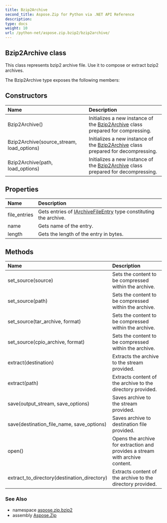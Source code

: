 ```yaml
---
title: Bzip2Archive
second_title: Aspose.Zip for Python via .NET API Reference
description: 
type: docs
weight: 10
url: /python-net/aspose.zip.bzip2/bzip2archive/
---
```


## Bzip2Archive class

This class represents bzip2 archive file. Use it to compose or extract bzip2 archives.

The Bzip2Archive type exposes the following members:
## Constructors
| Name | Description |
| :- | :- |
|Bzip2Archive()|Initializes a new instance of the [Bzip2Archive](/zip/python-net/aspose.zip.bzip2/bzip2archive/) class prepared for compressing.|
|Bzip2Archive(source_stream, load_options)|Initializes a new instance of the [Bzip2Archive](/zip/python-net/aspose.zip.bzip2/bzip2archive/) class prepared for decompressing.|
|Bzip2Archive(path, load_options)|Initializes a new instance of the [Bzip2Archive](/zip/python-net/aspose.zip.bzip2/bzip2archive/) class prepared for decompressing.|
## Properties
| Name | Description |
| :- | :- |
|file_entries|Gets entries of [IArchiveFileEntry](/zip/python-net/aspose.zip/iarchivefileentry/) type constituting the archive.|
|name|Gets name of the entry.|
|length|Gets the length of the entry in bytes.|
## Methods
| Name | Description |
| :- | :- |
|set_source(source)|Sets the content to be compressed within the archive.|
|set_source(path)|Sets the content to be compressed within the archive.|
|set_source(tar_archive, format)|Sets the content to be compressed within the archive.|
|set_source(cpio_archive, format)|Sets the content to be compressed within the archive.|
|extract(destination)|Extracts the archive to the stream provided.|
|extract(path)|Extracts content of the archive to the directory provided.|
|save(output_stream, save_options)|Saves archive to the stream provided.|
|save(destination_file_name, save_options)|Saves archive to destination file provided.|
|open()|Opens the archive for extraction and provides a stream with archive content.|
|extract_to_directory(destination_directory)|Extracts content of the archive to the directory provided.|

### See Also

* namespace [aspose.zip.bzip2](/zip/python-net/aspose.zip.bzip2/)
* assembly [Aspose.Zip](/zip/python-net/)

